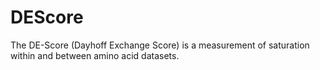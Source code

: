 # DEScore
The DE-Score (Dayhoff Exchange Score) is a measurement of saturation within and between amino acid datasets. 
